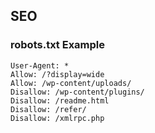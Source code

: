 
## SEO

### robots.txt Example

```
User-Agent: *
Allow: /?display=wide
Allow: /wp-content/uploads/
Disallow: /wp-content/plugins/
Disallow: /readme.html
Disallow: /refer/
Disallow: /xmlrpc.php
```